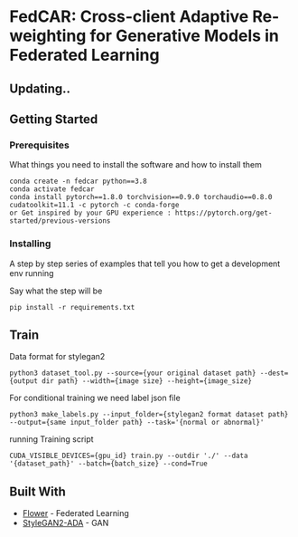 # FedCAR: Cross-client Adaptive Re-weighting for Generative Models in Federated Learning

## Updating..
## Getting Started
### Prerequisites

What things you need to install the software and how to install them

```
conda create -n fedcar python==3.8
conda activate fedcar
conda install pytorch==1.8.0 torchvision==0.9.0 torchaudio==0.8.0 cudatoolkit=11.1 -c pytorch -c conda-forge
or Get inspired by your GPU experience : https://pytorch.org/get-started/previous-versions
```

### Installing

A step by step series of examples that tell you how to get a development env running

Say what the step will be

```
pip install -r requirements.txt
```
## Train

Data format for stylegan2

```
python3 dataset_tool.py --source={your original dataset path} --dest={output dir path} --width={image size} --height={image_size}
```

For conditional training we need label json file

```
python3 make_labels.py --input_folder={stylegan2 format dataset path} --output={same input_folder path} --task='{normal or abnormal}'
```

running Training script
```
CUDA_VISIBLE_DEVICES={gpu_id} train.py --outdir './' --data '{dataset_path}' --batch={batch_size} --cond=True
```

## Built With

* [Flower](https://github.com/adap/flower) - Federated Learning
* [StyleGAN2-ADA](https://github.com/NVlabs/stylegan2-ada-pytorch) - GAN


